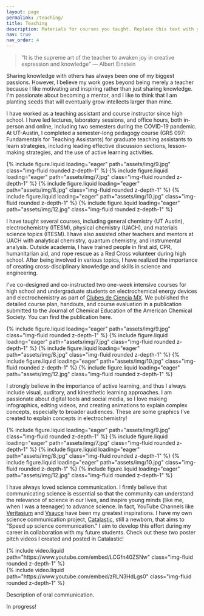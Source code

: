 ```yaml
---
layout: page
permalink: /teaching/
title: Teaching
description: Materials for courses you taught. Replace this text with your description.
nav: true
nav_order: 4
---
```


> "It is the supreme art of the teacher to awaken joy in creative expression and knowledge"
> — Albert Einstein

Sharing knowledge with others has always been one of my biggest passions. However, I believe my work goes beyond being merely a teacher because I like motivating and inspiring rather than just sharing knowledge. I'm passionate about becoming a mentor, and I like to think that I am planting seeds that will eventually grow intellects larger than mine. 

I have worked as a teaching assistant and course instructor since high school. I have led lectures, laboratory sessions, and office hours, both in-person and online, including two semesters during the COVID-19 pandemic. At UT-Austin, I completed a semester-long pedagogy course (GRS 097: Fundamentals for Teaching Assistants) for graduate teaching assistants to learn strategies, including leading effective discussion sections, lesson-making strategies, and the use of active learning activities. 

<swiper-container keyboard="true" navigation="true" pagination="true" pagination-clickable="true" pagination-dynamic-bullets="true" rewind="true">
  <swiper-slide>{% include figure.liquid loading="eager" path="assets/img/9.jpg" class="img-fluid rounded z-depth-1" %}</swiper-slide>
  <swiper-slide>{% include figure.liquid loading="eager" path="assets/img/7.jpg" class="img-fluid rounded z-depth-1" %}</swiper-slide>
  <swiper-slide>{% include figure.liquid loading="eager" path="assets/img/8.jpg" class="img-fluid rounded z-depth-1" %}</swiper-slide>
  <swiper-slide>{% include figure.liquid loading="eager" path="assets/img/10.jpg" class="img-fluid rounded z-depth-1" %}</swiper-slide>
  <swiper-slide>{% include figure.liquid loading="eager" path="assets/img/12.jpg" class="img-fluid rounded z-depth-1" %}</swiper-slide>
</swiper-container>

I have taught several courses, including general chemistry (UT Austin), electrochemistry (ITESM), physical chemistry (UACH), and materials science topics (ITESM). I have also assisted other teachers and mentors at UACH with analytical chemistry, quantum chemistry, and instrumental analysis. Outside academia, I have trained people in first aid, CPR, humanitarian aid, and rope rescue as a Red Cross volunteer during high school. After being involved in various topics, I have realized the importance of creating cross-disciplinary knowledge and skills in science and engineering. 

I've co-designed and co-instructed two one-week intensive courses for high school and undergraduate students on electrochemical energy devices and electrochemistry as part of [Clubes de Ciencia MX](https://clubesdeciencia.mx/en/). We published the detailed course plan, handouts, and course evaluation in a publication submitted to the Journal of Chemical Education of the American Chemical Society. You can find the publication here. 

<swiper-container keyboard="true" navigation="true" pagination="true" pagination-clickable="true" pagination-dynamic-bullets="true" rewind="true">
  <swiper-slide>{% include figure.liquid loading="eager" path="assets/img/9.jpg" class="img-fluid rounded z-depth-1" %}</swiper-slide>
  <swiper-slide>{% include figure.liquid loading="eager" path="assets/img/7.jpg" class="img-fluid rounded z-depth-1" %}</swiper-slide>
  <swiper-slide>{% include figure.liquid loading="eager" path="assets/img/8.jpg" class="img-fluid rounded z-depth-1" %}</swiper-slide>
  <swiper-slide>{% include figure.liquid loading="eager" path="assets/img/10.jpg" class="img-fluid rounded z-depth-1" %}</swiper-slide>
  <swiper-slide>{% include figure.liquid loading="eager" path="assets/img/12.jpg" class="img-fluid rounded z-depth-1" %}</swiper-slide>
</swiper-container>

I strongly believe in the importance of active learning, and thus I always include visual, auditory, and kinesthetic learning approaches. I am passionate about digital tools and social media, so I love making infographics, editing videos, and creating animations to explain complex concepts, especially to broader audiences. These are some graphics I've created to explain concepts in electrochemistry!

<swiper-container keyboard="true" navigation="true" pagination="true" pagination-clickable="true" pagination-dynamic-bullets="true" rewind="true">
  <swiper-slide>{% include figure.liquid loading="eager" path="assets/img/9.jpg" class="img-fluid rounded z-depth-1" %}</swiper-slide>
  <swiper-slide>{% include figure.liquid loading="eager" path="assets/img/7.jpg" class="img-fluid rounded z-depth-1" %}</swiper-slide>
  <swiper-slide>{% include figure.liquid loading="eager" path="assets/img/8.jpg" class="img-fluid rounded z-depth-1" %}</swiper-slide>
  <swiper-slide>{% include figure.liquid loading="eager" path="assets/img/10.jpg" class="img-fluid rounded z-depth-1" %}</swiper-slide>
  <swiper-slide>{% include figure.liquid loading="eager" path="assets/img/12.jpg" class="img-fluid rounded z-depth-1" %}</swiper-slide>
</swiper-container>

I have always loved science communication. I firmly believe that communicating science is essential so that the community can understand the relevance of science in our lives, and inspire young minds (like me, when I was a teenager) to advance science.  In fact, YouTube Channels like [Veritasium](https://www.youtube.com/channel/UCHnyfMqiRRG1u-2MsSQLbXA) and [Vsauce](https://www.youtube.com/@Vsauce) have been my greatest inspirations. I have my own science communication project, [Catalastic](https://www.youtube.com/@Catalastic), still a newborn, that aims to "Speed up science communication." I aim to develop this  effort during my career in collaboration with my future students. Check out these two poster pitch videos I created and posted in Catalastic!

<div class="row mt-3">
    <div class="col-sm mt-3 mt-md-0">
        {% include video.liquid path="https://www.youtube.com/embed/LCGfn40ZSNw" class="img-fluid rounded z-depth-1" %}
    </div>
    <div class="col-sm mt-3 mt-md-0">
        {% include video.liquid path="https://www.youtube.com/embed/zRLN3HdLgs0" class="img-fluid rounded z-depth-1" %}
    </div>
</div>

Description of oral communication. 

In progress!




